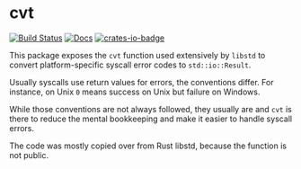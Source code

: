 # cvt
[![Build Status](https://travis-ci.org/marmistrz/cvt.svg?branch=master)](https://travis-ci.org/marmistrz/cvt)
[![Docs](https://docs.rs/cvt/badge.svg)](https://docs.rs/cvt)
[![crates-io-badge]][crates-io]

[crates-io-badge]: https://img.shields.io/badge/crates.io-v0.1.0-orange.svg?longCache=true
[crates-io]: https://crates.io/crates/cvt

This package exposes the `cvt` function used extensively by `libstd` to
convert platform-specific syscall error codes to `std::io::Result`.

Usually syscalls use return values for errors, the conventions differ. For instance,
on Unix `0` means success on Unix but failure on Windows.

While those conventions are not always followed, they usually are and
`cvt` is there to reduce the mental bookkeeping and make it easier to handle syscall errors.

The code was mostly copied over from Rust libstd, because the function is not public.
